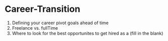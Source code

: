 # Career-Transition
1. Defining your career pivot goals ahead of time
2. Freelance vs. fullTime
3. Where to look for the best opportunites to get hired as a (fill in the blank)
